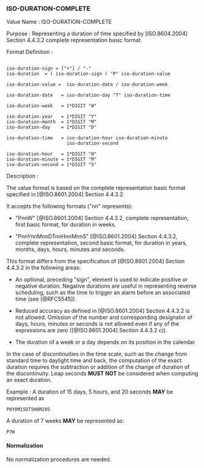 ### ISO-DURATION-COMPLETE

<!-- If the property permits, multiple "duration" values are
specified by a COMMA-separated list of values.   -->

Value Name
:
  ISO-DURATION-COMPLETE

Purpose
:
  Representing a duration of time specified by [ISO.8604.2004] Section 4.4.3.2 complete representation basic format.

Format Definition
:

```abnf

iso-duration-sign = ["+"] / "-"
iso-duration  = ( iso-duration-sign ) "P" iso-duration-value

iso-duration-value =  iso-duration-date / iso-duration-week

iso-duration-date   = iso-duration-day "T" iso-duration-time

iso-duration-week   = 1*DIGIT "W"

iso-duration-year   = 1*DIGIT "Y"
iso-duration-month  = 1*DIGIT "M"
iso-duration-day    = 1*DIGIT "D"

iso-duration-time   = iso-duration-hour iso-duration-minute
                      iso-duration-second

iso-duration-hour   = 1*DIGIT "H"
iso-duration-minute = 1*DIGIT "M"
iso-duration-second = 1*DIGIT "S"
```

Description
:

  The value format is based on the complete representation
  basic format specified in [@ISO.8601.2004] Section 4.4.3.2.

  It accepts the following formats ("nn" represents):

  * "PnnW" [@ISO.8601.2004] Section 4.4.3.2, complete representation,
    first basic format, for duration in weeks.

  * "PnnYnnMnnDTnnHnnMnnS" [@ISO.8601.2004] Section 4.4.3.2, complete representation,
    second basic format, for duration in years, months, days, hours, minutes and seconds.

  This format differs from the specification of [@ISO.8601.2004] Section 4.4.3.2
  in the following areas:

  * An optional, preceding "sign", element is used to indicate positive or negative
    duration. Negative durations are useful in representing reverse scheduling,
    such as the time to trigger an alarm before an associated time (see [@RFC5545]).

  * Reduced accuracy as defined in [@ISO.8601.2004] Section 4.4.3.2 is not allowed.
    Omission of the number and corresponding designator of days, hours, minutes or
    seconds is not allowed even if any of the expressions are zero
    ([@ISO.8601.2004] Section 4.4.3.2 c)).

  * The duration of a week or a day depends on its position in the calendar.

  In the case of discontinuities in the time scale, such
  as the change from standard time to daylight time and back, the
  computation of the exact duration requires the subtraction or
  addition of the change of duration of the discontinuity.  Leap
  seconds **MUST NOT** be considered when computing an exact duration.

<!-- When computing an exact duration, the greatest order time
components **MUST** be added first, that is, the number of days **MUST**
be added first, followed by the number of hours, number of
minutes, and number of seconds. -->

Example
:
  A duration of 15 days, 5 hours, and 20 seconds **MAY** be represented as

    P0Y0M15DT5H0M20S

  A duration of 7 weeks **MAY** be represented as:

    P7W


#### Normalization

No normalization procedures are needed.
